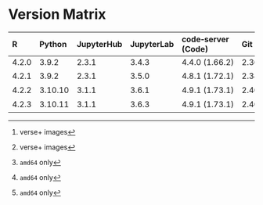 # Version Matrix

| R     | Python  | JupyterHub | JupyterLab | code‑server (Code) | Git    | Git LFS | Pandoc | Quarto[^1]  | CTAN date[^1] | Linux distro |
|:------|:--------|:-----------|:-----------|:-------------------|:-------|:--------|:-------|:------------|:--------------|:-------------|
| 4.2.0 | 3.9.2   | 2.3.1      | 3.4.3      | 4.4.0 (1.66.2)     | 2.36.1 | 3.2.0   | 2.18   | n/a         | 2022‑06‑23    | Debian 11    |
| 4.2.1 | 3.9.2   | 2.3.1      | 3.5.0      | 4.8.1 (1.72.1)     | 2.38.1 | 3.2.0   | 2.19.2 | 1.1.251[^2] | 2022‑10‑31    | Debian 11    |
| 4.2.2 | 3.10.10 | 3.1.1      | 3.6.1      | 4.9.1 (1.73.1)     | 2.40.0 | 3.3.0   | 2.19.2 | 1.2.335[^2] | 2023‑03‑15    | Debian 11    |
| 4.2.3 | 3.10.11 | 3.1.1      | 3.6.3      | 4.9.1 (1.73.1)     | 2.40.0 | 3.3.0   | 2.19.2 | 1.2.475[^2] |               | Debian 11    |

[^1]: verse+ images  
[^2]: `amd64` only
